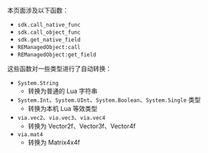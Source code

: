 本页面涉及以下函数：
* `sdk.call_native_func`
* `sdk.call_object_func`
* `sdk.get_native_field`
* `REManagedObject:call`
* `REManagedObject:get_field`

这些函数对一些类型进行了自动转换：
* `System.String`
    * 转换为普通的 Lua 字符串
* `System.Int`、`System.UInt`、`System.Boolean`、`System.Single` 类型
    * 转换为本机 Lua 等效类型
* `via.vec2`、`via.vec3`、`via.vec4`
    * 转换为 Vector2f、Vector3f、Vector4f
* `via.mat4`
    * 转换为 Matrix4x4f